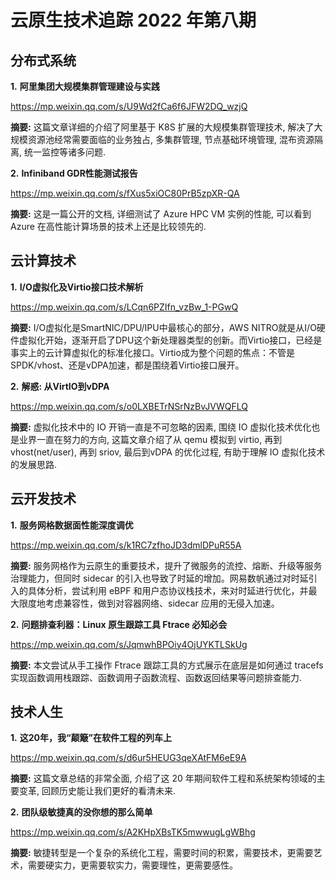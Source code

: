# 云原生技术追踪 2022 年第八期

## 分布式系统

**1.** **阿里集团大规模集群管理建设与实践**

https://mp.weixin.qq.com/s/U9Wd2fCa6f6JFW2DQ_wzjQ

**摘要:** 这篇文章详细的介绍了阿里基于 K8S 扩展的大规模集群管理技术, 解决了大规模资源池经常需要面临的业务独占, 多集群管理, 节点基础环境管理, 混布资源隔离, 统一监控等诸多问题.

**2.** **Infiniband GDR性能测试报告**

https://mp.weixin.qq.com/s/fXus5xiOC80PrB5zpXR-QA

**摘要:** 这是一篇公开的文档, 详细测试了 Azure HPC VM 实例的性能, 可以看到 Azure 在高性能计算场景的技术上还是比较领先的.

## 云计算技术

**1.** **I/O虚拟化及Virtio接口技术解析**

https://mp.weixin.qq.com/s/LCqn6PZIfn_vzBw_1-PGwQ

**摘要:** I/O虚拟化是SmartNIC/DPU/IPU中最核心的部分，AWS NITRO就是从I/O硬件虚拟化开始，逐渐开启了DPU这个新处理器类型的创新。而Virtio接口，已经是事实上的云计算虚拟化的标准化接口。Virtio成为整个问题的焦点：不管是SPDK/vhost、还是vDPA加速，都是围绕着Virtio接口展开。

**2.** **解惑: 从VirtIO到vDPA**

https://mp.weixin.qq.com/s/o0LXBETrNSrNzBvJVWQFLQ

**摘要:** 虚拟化技术中的 IO 开销一直是不可忽略的因素, 围绕 IO 虚拟化技术优化也是业界一直在努力的方向, 这篇文章介绍了从 qemu 模拟到 virtio, 再到 vhost(net/user), 再到 sriov, 最后到vDPA 的优化过程, 有助于理解 IO 虚拟化技术的发展思路.

## 云开发技术

**1.** **服务网格数据面性能深度调优**

https://mp.weixin.qq.com/s/k1RC7zfhoJD3dmlDPuR55A

**摘要:** 服务网格作为云原生的重要技术，提升了微服务的流控、熔断、升级等服务治理能力，但同时 sidecar 的引入也导致了时延的增加。网易数帆通过对时延引入的具体分析，尝试利用 eBPF 和用户态协议栈技术，来对时延进行优化，并最大限度地考虑兼容性，做到对容器网络、sidecar 应用的无侵入加速。

**2.** **问题排查利器：Linux 原生跟踪工具 Ftrace 必知必会**

https://mp.weixin.qq.com/s/JqmwhBPOiy4OjUYKTLSkUg

**摘要:** 本文尝试从手工操作 Ftrace 跟踪工具的方式展示在底层是如何通过 tracefs 实现函数调用栈跟踪、函数调用子函数流程、函数返回结果等问题排查能力.

## 技术人生

**1.** **这20年，我“颠簸”在软件工程的列车上**

https://mp.weixin.qq.com/s/d6ur5HEUG3qeXAtFM6eE9A

**摘要:** 这篇文章总结的非常全面, 介绍了这 20 年期间软件工程和系统架构领域的主要变革, 回顾历史能让我们更好的看清未来.

**2.** **团队级敏捷真的没你想的那么简单**

https://mp.weixin.qq.com/s/A2KHpXBsTK5mwwugLgWBhg

**摘要:** 敏捷转型是一个复杂的系统化工程，需要时间的积累，需要技术，更需要艺术，需要硬实力，更需要软实力，需要理性，更需要感性。

